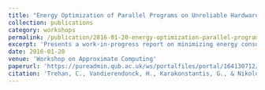 ```yaml
---
title: "Energy Optimization of Parallel Programs on Unreliable Hardware"
collection: publications
category: workshops
permalink: /publication/2016-01-20-energy-optimization-parallel-programs-unreliable-hardware
excerpt: 'Presents a work-in-progress report on minimizing energy consumption of parallel applications on unreliable hardware platforms, specifically unreliable memory, using analytical models to capture CPU energy consumption and select optimal frequencies.'
date: 2016-01-20
venue: 'Workshop on Approximate Computing'
paperurl: 'https://pureadmin.qub.ac.uk/ws/portalfiles/portal/164130712/wapco2016_3_4.pdf'
citation: 'Trehan, C., Vandierendonck, H., Karakonstantis, G., & Nikolopoulos, D. (2016). &quot;Energy Optimization of Parallel Programs on Unreliable Hardware.&quot; In <i>Second Workshop on Approximate Computing</i>.'
---
```

